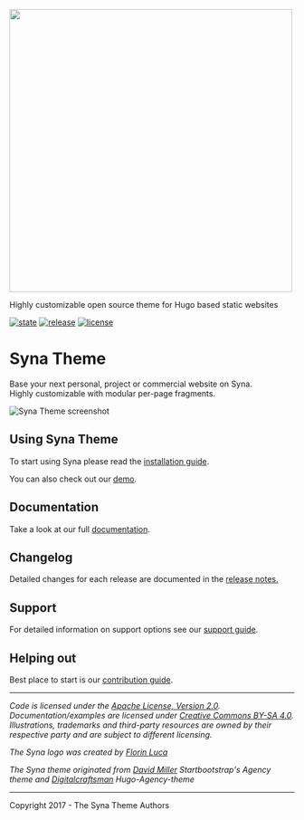 <a href='https://syna.okkur.org'><img src='https://github.com/okkur/syna/blob/master/exampleSite/static/images/logo.svg' width='500'/></a>

Highly customizable open source theme for Hugo based static websites

 [![state](https://img.shields.io/badge/state-beta-blue.svg)]() [![release](https://img.shields.io/github/release/okkur/syna.svg)](https://github.com/okkur/syna/releases) [![license](https://img.shields.io/github/license/okkur/syna.svg)](LICENSE)



# Syna Theme
Base your next personal, project or commercial website on Syna.  
Highly customizable with modular per-page fragments.

![Syna Theme screenshot](https://github.com/okkur/syna/blob/master/images/screenshot.png)

## Using Syna Theme

To start using Syna please read the [installation guide](./docs/README.md#installation).

You can also check out our [demo](https://syna.okkur.org/demo/).

## Documentation

Take a look at our full [documentation](/docs/README.md).

## Changelog

Detailed changes for each release are documented in the [release notes.](https://syna.okkur.org/releases/)

## Support
For detailed information on support options see our [support guide](/SUPPORT.md).

## Helping out
Best place to start is our [contribution guide](/CONTRIBUTING.md).

----

*Code is licensed under the [Apache License, Version 2.0](/LICENSE).*  
*Documentation/examples are licensed under [Creative Commons BY-SA 4.0](/docs/LICENSE).*  
*Illustrations, trademarks and third-party resources are owned by their respective party and are subject to different licensing.*

*The Syna logo was created by [Florin Luca](https://99designs.com/profiles/florinluca)*

*The Syna theme originated from [David Miller](https://github.com/davidtmiller) Startbootstrap's Agency theme  and [Digitalcraftsman](https://github.com/digitalcraftsman) Hugo-Agency-theme*

---

Copyright 2017 - The Syna Theme Authors

